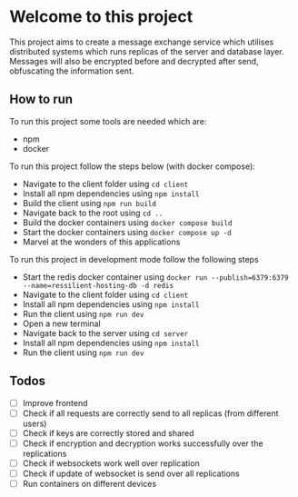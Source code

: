 # Welcome to this project

This project aims to create a message exchange service which utilises distributed systems which runs replicas of the server and database layer.
Messages will also be encrypted before and decrypted after send, obfuscating the information sent.

## How to run

To run this project some tools are needed which are:

-   npm
-   docker

To run this project follow the steps below (with docker compose):

-   Navigate to the client folder using `cd client`
-   Install all npm dependencies using `npm install`
-   Build the client using `npm run build`
-   Navigate back to the root using `cd ..`
-   Build the docker containers using `docker compose build`
-   Start the docker containers using `docker compose up -d`
-   Marvel at the wonders of this applications

To run this project in development mode follow the following steps

-   Start the redis docker container using `docker run --publish=6379:6379 --name=ressilient-hosting-db -d redis`
-   Navigate to the client folder using `cd client`
-   Install all npm dependencies using `npm install`
-   Run the client using `npm run dev`
-   Open a new terminal
-   Navigate back to the server using `cd server`
-   Install all npm dependencies using `npm install`
-   Run the client using `npm run dev`

## Todos

-   [ ] Improve frontend
-   [ ] Check if all requests are correctly send to all replicas (from different users)
-   [ ] Check if keys are correctly stored and shared
-   [ ] Check if encryption and decryption works successfully over the replications
-   [ ] Check if websockets work well over replication
-   [ ] Check if update of websocket is send over all replications
-   [ ] Run containers on different devices
